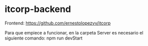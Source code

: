 # itcorp-backend
Frontend: https://github.com/ernestolopezvv/itcorp

Para que empiece a funcionar, en la carpeta Server es necesario el siguiente comando: npm run devStart